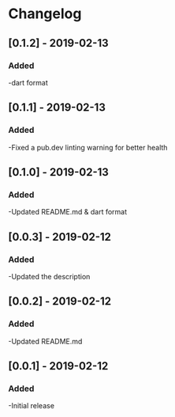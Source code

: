 # Changelog

## [0.1.2] - 2019-02-13
### Added
-dart format

## [0.1.1] - 2019-02-13
### Added
-Fixed a pub.dev linting warning for better health

## [0.1.0] - 2019-02-13
### Added
-Updated README.md & dart format

## [0.0.3] - 2019-02-12
### Added
-Updated the description

## [0.0.2] - 2019-02-12
### Added
-Updated README.md

## [0.0.1] - 2019-02-12
### Added
-Initial release

